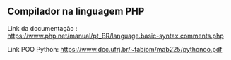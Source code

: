 ## Compilador na linguagem PHP
Link da documentação : https://www.php.net/manual/pt_BR/language.basic-syntax.comments.php

Link POO Python: https://www.dcc.ufrj.br/~fabiom/mab225/pythonoo.pdf
